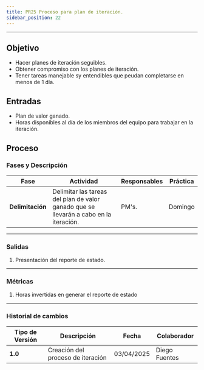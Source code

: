 ```yaml
---
title: PR25 Proceso para plan de iteración.
sidebar_position: 22
---
```


---


## Objetivo

- Hacer planes de iteración seguibles.
- Obtener compromiso con los planes de iteración.
- Tener tareas manejable sy entendibles que peudan completarse en menos de 1 día.

## Entradas

- Plan de valor ganado.
- Horas disponibles al día de los miembros del equipo para trabajar en la iteración.

## Proceso

### Fases y Descripción

| Fase | Actividad | Responsables | Práctica |
|------|-----------|--------------|------------------|
| **Delimitación** | Delimitar las tareas del plan de valor ganado que se llevarán a cabo en la iteración. | PM's. | Domingo |


---

### Salidas

1. Presentación del reporte de estado.

---

### Métricas

1. Horas invertidas en generar el reporte de estado

---


### Historial de cambios

| **Tipo de Versión** | **Descripción**                               | **Fecha** | **Colaborador**                 |
| ------------------- | --------------------------------------------- | --------- | ------------------------------- |
| **1.0**             | Creación del proceso de iteración   | 03/04/2025  | Diego Fuentes|